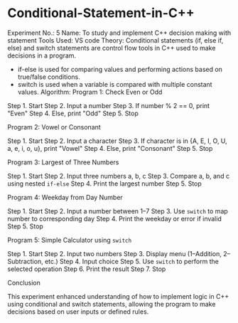 # Conditional-Statement-in-C++
Experiment No.: 5
Name: To study and implement C++ decision making with statement
Tools Used: VS code
Theory: Conditional statements (if, else if, else) and switch statements are control flow tools in C++ used to make decisions in a program.

- if-else is used for comparing values and performing actions based on true/false conditions.
- switch is used when a variable is compared with multiple constant values.
Algorithm:
Program 1: Check Even or Odd

Step 1. Start
Step 2. Input a number
Step 3. If number % 2 == 0, print "Even"
Step 4. Else, print "Odd"
Step 5. Stop

Program 2: Vowel or Consonant

Step 1. Start
Step 2. Input a character
Step 3. If character is in {A, E, I, O, U, a, e, i, o, u}, print "Vowel"
Step 4. Else, print "Consonant"
Step 5. Stop


Program 3: Largest of Three Numbers

Step 1. Start
Step 2. Input three numbers a, b, c
Step 3. Compare a, b, and c using nested `if-else`
Step 4. Print the largest number
Step 5. Stop


Program 4: Weekday from Day Number

Step 1. Start
Step 2. Input a number between 1–7
Step 3. Use `switch` to map number to corresponding day
Step 4. Print the weekday or error if invalid
Step 5. Stop

Program 5: Simple Calculator using `switch`

Step 1. Start
Step 2. Input two numbers
Step 3. Display menu (1–Addition, 2–Subtraction, etc.)
Step 4. Input choice
Step 5. Use `switch` to perform the selected operation
Step 6. Print the result
Step 7. Stop

Conclusion

This experiment enhanced understanding of how to implement logic in C++ using conditional and switch statements, allowing the program to make decisions based on user inputs or defined rules.
